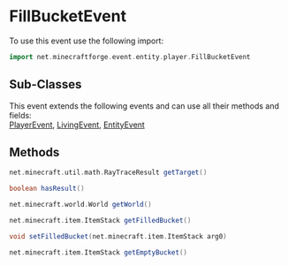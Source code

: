 # FillBucketEvent

To use this event use the following import:
```groovy
import net.minecraftforge.event.entity.player.FillBucketEvent
```

## Sub-Classes
This event extends the following events and can use all their methods and fields: <br>
[PlayerEvent](player_event.md), [LivingEvent](living_event.md), [EntityEvent](entity_event.md)

## Methods
```groovy
net.minecraft.util.math.RayTraceResult getTarget()
```

```groovy
boolean hasResult()
```

```groovy
net.minecraft.world.World getWorld()
```

```groovy
net.minecraft.item.ItemStack getFilledBucket()
```

```groovy
void setFilledBucket(net.minecraft.item.ItemStack arg0)
```

```groovy
net.minecraft.item.ItemStack getEmptyBucket()
```

